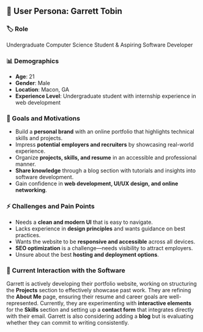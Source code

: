## 👤 User Persona: Garrett Tobin

### 🏷️ Role  
Undergraduate Computer Science Student & Aspiring Software Developer  

### 📊 Demographics  
- **Age**: 21  
- **Gender**: Male  
- **Location**: Macon, GA
- **Experience Level**: Undergraduate student with internship experience in web development  

### 🎯 Goals and Motivations  
- Build a **personal brand** with an online portfolio that highlights technical skills and projects.  
- Impress **potential employers and recruiters** by showcasing real-world experience.  
- Organize **projects, skills, and resume** in an accessible and professional manner.  
- **Share knowledge** through a blog section with tutorials and insights into software development.  
- Gain confidence in **web development, UI/UX design, and online networking**.  

### ⚡ Challenges and Pain Points  
- Needs a **clean and modern UI** that is easy to navigate.  
- Lacks experience in **design principles** and wants guidance on best practices.  
- Wants the website to be **responsive and accessible** across all devices.  
- **SEO optimization** is a challenge—needs visibility to attract employers.  
- Unsure about the best **hosting and deployment options**.  

### 📖 Current Interaction with the Software  
Garrett is actively developing their portfolio website, working on structuring the **Projects** section to effectively showcase past work. They are refining the **About Me** page, ensuring their resume and career goals are well-represented. Currently, they are experimenting with **interactive elements** for the **Skills** section and setting up a **contact form** that integrates directly with their email. Garrett is also considering adding a **blog** but is evaluating whether they can commit to writing consistently.  
